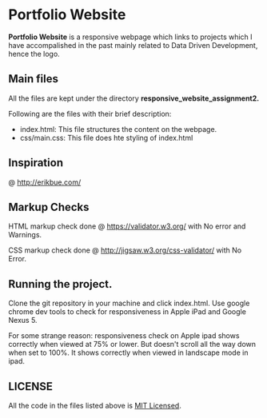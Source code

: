 # Portfolio Website

**Portfolio Website** is a responsive webpage which links to projects which I have accompalished in the past mainly related to Data Driven Development, hence the logo.

## Main files

All the files are kept under the directory **responsive_website_assignment2.**

Following are the files with their brief description:
<ul>
    <li>index.html: This file structures the content on the webpage.</li>
    <li>css/main.css: This file does hte styling of index.html</li>
</ul>

## Inspiration
@ http://erikbue.com/


## Markup Checks
HTML markup check done @ https://validator.w3.org/ with No error and Warnings.

CSS markup check done @ http://jigsaw.w3.org/css-validator/ with No Error.

## Running the project.
Clone the git repository in your machine and click index.html. Use google chrome dev tools to check for responsiveness in Apple iPad and Google Nexus 5.

For some strange reason: responsiveness check on Apple ipad shows correctly when viewed at 75% or lower. But doesn't scroll all the way down when set to 100%. It shows correctly when viewed in landscape mode in ipad.

## LICENSE
All the code in the files listed above is  <a href="https://opensource.org/licenses/MIT">MIT Licensed</a>.
